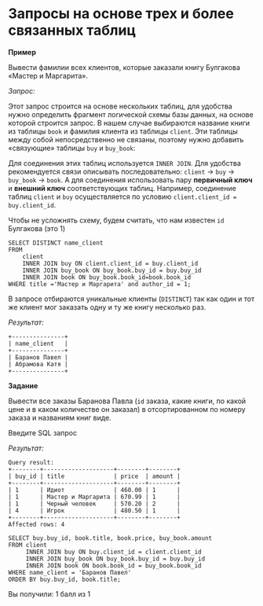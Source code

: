 # Запросы на основе трех и более связанных таблиц

**Пример**

Вывести фамилии всех клиентов, которые заказали книгу Булгакова «Мастер и Маргарита».

*Запрос:*

Этот запрос строится на основе нескольких таблиц, для удобства нужно определить фрагмент логической схемы базы данных, на основе которой строится запрос. В нашем случае выбираются название книги из таблицы `book` и фамилия клиента из таблицы `client`. Эти таблицы между собой непосредственно не связаны, поэтому нужно добавить «связующие» таблицы `buy` и `buy_book`:

Для соединения этих таблиц используется `INNER JOIN`. Для удобства рекомендуется связи описывать последовательно: `client` → `buy` → `buy_book` → `book`.  А для соединения использовать пару **первичный ключ** и **внешний ключ** соответствующих таблиц. Например, соединение таблиц `client` и `buy` осуществляется по условию `client.client_id = buy.client_id`.

Чтобы не усложнять схему, будем считать, что нам известен `id` Булгакова (это 1)

```mysql
SELECT DISTINCT name_client
FROM 
    client 
    INNER JOIN buy ON client.client_id = buy.client_id
    INNER JOIN buy_book ON buy_book.buy_id = buy.buy_id
    INNER JOIN book ON buy_book.book_id=book.book_id
WHERE title ='Мастер и Маргарита' and author_id = 1; 
```

В запросе отбираются уникальные клиенты (`DISTINCT`) так как один и тот же клиент мог заказать одну и ту же книгу несколько раз.

*Результат:*

```mysql
+---------------+
| name_client   |
+---------------+
| Баранов Павел |
| Абрамова Катя |
+---------------+
```

**Задание**

Вывести все заказы Баранова Павла (`id` заказа, какие книги, по какой цене и в каком количестве он заказал) в отсортированном по номеру заказа и названиям книг виде.

Введите SQL запрос

*Результат:*

```mysql
Query result:
+--------+--------------------+--------+--------+
| buy_id | title              | price  | amount |
+--------+--------------------+--------+--------+
| 1      | Идиот              | 460.00 | 1      |
| 1      | Мастер и Маргарита | 670.99 | 1      |
| 1      | Черный человек     | 570.20 | 2      |
| 4      | Игрок              | 480.50 | 1      |
+--------+--------------------+--------+--------+
Affected rows: 4
```

```mysql
SELECT buy.buy_id, book.title, book.price, buy_book.amount
FROM client
     INNER JOIN buy ON buy.client_id = client.client_id
     INNER JOIN buy_book ON buy_book.buy_id = buy.buy_id
     INNER JOIN book ON book.book_id = buy_book.book_id
WHERE name_client = 'Баранов Павел'
ORDER BY buy.buy_id, book.title;
```

Вы получили: 1 балл из 1
